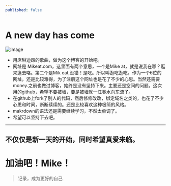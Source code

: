 ```yaml
---
published: false
---
```

# A new day has come
![image](http://www.powerofthemusic.com/images/album/andhc19.jpg)
-  用席琳迪昂的歌曲，做为这个博客的开始吧。
-  网址是 Mikeat.com，这里面有两个意思，一个是Mike at，就是说我在哪？逛来逛去咯。第二个是Mik eat,没错！是吃。所以叫逛吃逛吃。作为一个6位的网址，还是比较难得，为了注册这个网址也是花了不少的心思。当然还需要money.之前也做过博客，始终是没有坚持下来。主要还是空间的问题。这次用的github，希望不要被墙，要是被墙就一江春水向东流了。
-  在github上fork了别人的代码，然后修修改改，绑定域名之类的，也花了不少心思和时间，断断续续的。还是比较喜欢这种极简的风格。
-  makrdown的语法还是需要继续学习，不然太单调了。
-  希望可以坚持下去吧。


---
 不仅仅是新一天的开始，同时希望真爱来临。
---
# 加油吧！Mike！


> 记录，成为更好的自己

